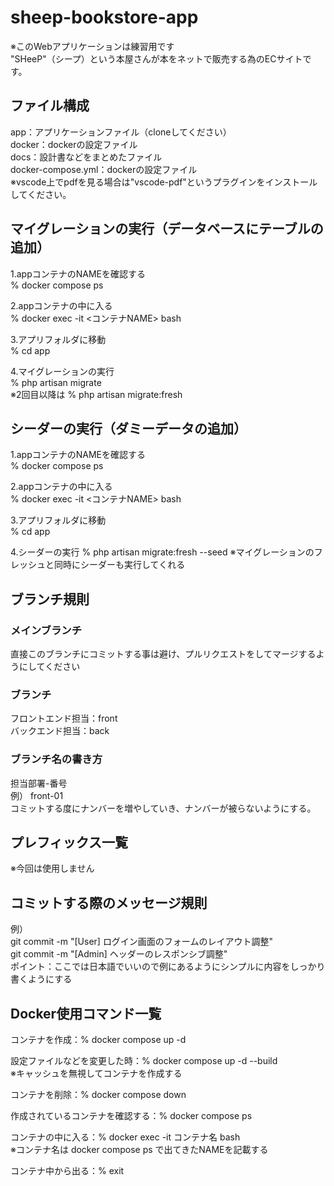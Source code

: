 # sheep-bookstore-app
※このWebアプリケーションは練習用です  
"SHeeP"（シープ）という本屋さんが本をネットで販売する為のECサイトです。  


## ファイル構成
app：アプリケーションファイル（cloneしてください）  
docker：dockerの設定ファイル  
docs：設計書などをまとめたファイル  
docker-compose.yml：dockerの設定ファイル  
※vscode上でpdfを見る場合は"vscode-pdf"というプラグインをインストールしてください。  





## マイグレーションの実行（データベースにテーブルの追加）  
1.appコンテナのNAMEを確認する  
% docker compose ps  


2.appコンテナの中に入る  
% docker exec -it <コンテナNAME> bash  


3.アプリフォルダに移動  
% cd app  


4.マイグレーションの実行  
% php artisan migrate  
※2回目以降は % php artisan migrate:fresh  



## シーダーの実行（ダミーデータの追加）  
1.appコンテナのNAMEを確認する  
% docker compose ps  


2.appコンテナの中に入る  
% docker exec -it <コンテナNAME> bash  


3.アプリフォルダに移動  
% cd app  



4.シーダーの実行
% php artisan migrate:fresh --seed
※マイグレーションのフレッシュと同時にシーダーも実行してくれる  




## ブランチ規則 ##
### メインブランチ
直接このブランチにコミットする事は避け、プルリクエストをしてマージするようにしてください  

### ブランチ
フロントエンド担当：front  
バックエンド担当：back  

### ブランチ名の書き方
担当部署-番号  
例） 
front-01  
コミットする度にナンバーを増やしていき、ナンバーが被らないようにする。  




## プレフィックス一覧  
※今回は使用しません  




## コミットする際のメッセージ規則
例）  
git commit -m "[User] ログイン画面のフォームのレイアウト調整"  
git commit -m "[Admin] ヘッダーのレスポンシブ調整"  
ポイント：ここでは日本語でいいので例にあるようにシンプルに内容をしっかり書くようにする  






## Docker使用コマンド一覧
コンテナを作成：% docker compose up -d  

設定ファイルなどを変更した時：% docker compose up -d --build  
※キャッシュを無視してコンテナを作成する  

コンテナを削除：% docker compose down  

作成されているコンテナを確認する：% docker compose ps  

コンテナの中に入る：% docker exec -it コンテナ名 bash  
※コンテナ名は docker compose ps で出てきたNAMEを記載する  

コンテナ中から出る：% exit  


